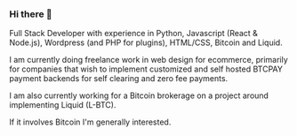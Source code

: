 ### Hi there 👋

<!--
**wild-kard/wild-kard** is a ✨ _special_ ✨ repository because its `README.md` (this file) appears on your GitHub profile.

Here are some ideas to get you started:

- 🔭 I’m currently working on ...
- 🌱 I’m currently learning ...
- 👯 I’m looking to collaborate on ...
- 🤔 I’m looking for help with ...
- 💬 Ask me about ...
- 📫 How to reach me: ...
- 😄 Pronouns: ...
- ⚡ Fun fact: ...
-->

Full Stack Developer with experience in Python, Javascript (React & Node.js), Wordpress (and PHP for plugins), HTML/CSS, Bitcoin and Liquid. 

I am currently doing freelance work in web design for ecommerce, primarily for companies that wish to implement customized and self hosted BTCPAY payment backends for self clearing and zero fee payments.

I am also currently working for a Bitcoin brokerage on a project around implementing Liquid (L-BTC).

If it involves Bitcoin I'm generally interested. 
